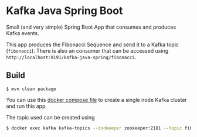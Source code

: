 # Kafka Java Spring Boot

Small (and very simple) Spring Boot App that consumes and produces Kafka events.

This app produces the Fibonacci Sequence and send it to a Kafka topic (`fibonacci`). There is also an consumer that 
can be accessed using `http://localhost:9191/kafka-java-spring/fibonacci`.

## Build

```
$ mvn clean package
```

You can use this [docker compose file](docker/docker-compose.yml) to create a single node Kafka cluster and run this app.

The topic used can be created using 

```bash
$ docker exec kafka kafka-topics --zookeeper zookeeper:2181 --topic fibonacci --create --partitions 1 --replication-factor 1
```
